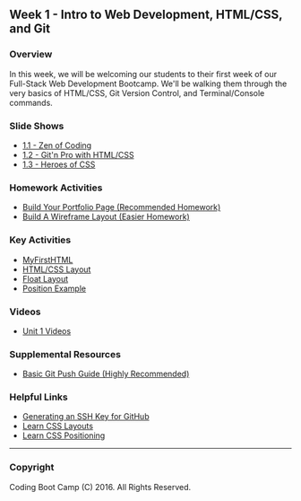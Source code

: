 ## Week 1 - Intro to Web Development, HTML/CSS, and Git

### Overview
In this week, we will be welcoming our students to their first week of our Full-Stack Web Development Bootcamp. We'll be walking them through the very basics of HTML/CSS, Git Version Control, and Terminal/Console commands.

### Slide Shows
* [1.1 - Zen of Coding](1-Class-Content/1.1/Slide-Shows)
* [1.2 - Git'n Pro with HTML/CSS](1-Class-Content/1.2/Slide-Shows)
* [1.3 - Heroes of CSS](1-Class-Content/1.3/Slide-Shows)

### Homework Activities
* [Build Your Portfolio Page (Recommended Homework)](2-Homework/Instructions/recommended-homework-assignment.md)
* [Build A Wireframe Layout (Easier Homework)](2-Homework/Instructions/easier-homework-assignment.md)

### Key Activities 
* [MyFirstHTML](1-Class-Content/1.1/Activities/2-MyFirstHTML)
* [HTML/CSS Layout](1-Class-Content/1.2/Activities/3-HTML_CSS_Layout)
* [Float Layout](1-Class-Content/1.3/Activities/3-FloatLayout-Activity)
* [Position Example](1-Class-Content/1.3/Activities/5-CSS_PositionedLayout)

### Videos
* [Unit 1 Videos](https://www.youtube.com/playlist?list=PLgJ8UgkiorClK-ZG5jYqbdgOD2DRHROkT)

### Supplemental Resources
* [Basic Git Push Guide (Highly Recommended)](1-Class-Content/1.2/Supplemental/GitHub-Help/)

### Helpful Links
* [Generating an SSH Key for GitHub](https://help.github.com/articles/generating-an-ssh-key/)
* [Learn CSS Layouts](http://learn.shayhowe.com/html-css/positioning-content/)
* [Learn CSS Positioning](http://learn.shayhowe.com/advanced-html-css/detailed-css-positioning/)

-------

### Copyright 
Coding Boot Camp (C) 2016. All Rights Reserved.
